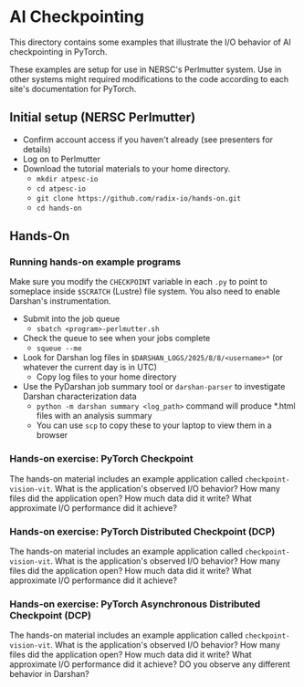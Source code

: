 # AI Checkpointing

This directory contains some examples that illustrate the I/O behavior of AI checkpointing in PyTorch.

These examples are setup for use in NERSC's Perlmutter system. Use in other systems might required modifications to the code according to each site's documentation for PyTorch.

## Initial setup (NERSC Perlmutter)

* Confirm account access if you haven't already (see presenters for details)
* Log on to Perlmutter
* Download the tutorial materials to your home directory.
  * `mkdir atpesc-io`
  * `cd atpesc-io`
  * `git clone https://github.com/radix-io/hands-on.git`
  * `cd hands-on`

## Hands-On

### Running hands-on example programs
Make sure you modify the `CHECKPOINT` variable in each `.py` to point to someplace inside `$SCRATCH` (Lustre) file system.
You also need to enable Darshan's instrumentation.

* Submit into the job queue
  * `sbatch <program>-perlmutter.sh`
* Check the queue to see when your jobs complete
  * `squeue --me`
* Look for Darshan log files in `$DARSHAN_LOGS/2025/8/8/<username>*` (or whatever the current day is in UTC)
  * Copy log files to your home directory
* Use the PyDarshan job summary tool or `darshan-parser` to investigate Darshan characterization data
  * `python -m darshan summary <log_path>` command will produce \*.html files with an analysis summary
  * You can use `scp` to copy these to your laptop to view them in a browser

### Hands-on exercise: PyTorch Checkpoint

The hands-on material includes an example application called `checkpoint-vision-vit`. What is the application's observed I/O behavior? How many files did the application open? How much data did it write? What approximate I/O performance did it achieve?

### Hands-on exercise: PyTorch Distributed Checkpoint (DCP)

The hands-on material includes an example application called `checkpoint-vision-vit`. What is the application's observed I/O behavior? How many files did the application open? How much data did it write? What approximate I/O performance did it achieve?

### Hands-on exercise: PyTorch Asynchronous Distributed Checkpoint (DCP)

The hands-on material includes an example application called `checkpoint-vision-vit`. What is the application's observed I/O behavior? How many files did the application open? How much data did it write? What approximate I/O performance did it achieve? DO you observe any different behavior in Darshan?